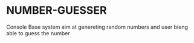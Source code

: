 # NUMBER-GUESSER
Console Base system aim at genereting random numbers and user bieng able to guess the number
